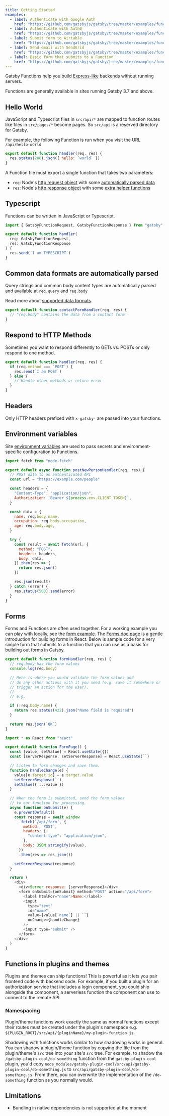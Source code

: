 ```yaml
---
title: Getting Started
examples:
  - label: Authenticate with Google Auth
    href: "https://github.com/gatsbyjs/gatsby/tree/master/examples/functions-google-oauth"
  - label: Authenticate with Auth0
    href: "https://github.com/gatsbyjs/gatsby/tree/master/examples/functions-auth0"
  - label: Submit form to Airtable
    href: "https://github.com/gatsbyjs/gatsby/tree/master/examples/functions-airtable-form"
  - label: Send email with SendGrid
    href: "https://github.com/gatsbyjs/gatsby/tree/master/examples/functions-sendgrid-email"
  - label: Basic form that submits to a Function
    href: "https://github.com/gatsbyjs/gatsby/tree/master/examples/functions-basic-form"
---
```


Gatsby Functions help you build [Express-like](https://expressjs.com/) backends without running servers.

Functions are generally available in sites running Gatsby 3.7 and above.

## Hello World

JavaScript and Typescript files in `src/api/*` are mapped to function routes like files in `src/pages/*` become pages. So `src/api` is a reserved directory for Gatsby.

For example, the following Function is run when you visit the URL `/api/hello-world`

```js:title=src/api/hello-world.js
export default function handler(req, res) {
  res.status(200).json({ hello: `world` })
}
```

A Function file must export a single function that takes two parameters:

- `req`: Node's [http request object](https://nodejs.org/api/http.html#http_class_http_incomingmessage) with some [automatically parsed data](/docs/reference/functions/getting-started/#common-data-formats-are-automatically-parsed)
- `res`: Node's [http response object](https://nodejs.org/api/http.html#http_class_http_serverresponse) with some [extra helper functions](/docs/reference/functions/middleware-and-helpers/#res-helpers)

## Typescript

Functions can be written in JavaScript or Typescript.

```ts:title=src/api/typescript.ts
import { GatsbyFunctionRequest, GatsbyFunctionResponse } from "gatsby"

export default function handler(
  req: GatsbyFunctionRequest,
  res: GatsbyFunctionResponse
) {
  res.send(`I am TYPESCRIPT`)
}
```

## Common data formats are automatically parsed

Query strings and common body content types are automatically parsed and available at `req.query` and `req.body`

Read more about [supported data formats](/docs/reference/functions/middleware-and-helpers).

```js:title=src/api/contact-form.js
export default function contactFormHandler(req, res) {
  // "req.body" contains the data from a contact form
}
```

## Respond to HTTP Methods

Sometimes you want to respond differently to GETs vs. POSTs or only respond
to one method.

```js:title=src/api/method-example.js
export default function handler(req, res) {
  if (req.method === `POST`) {
    res.send(`I am POST`)
  } else {
    // Handle other methods or return error
  }
}
```

## Headers

Only HTTP headers prefixed with `x-gatsby-` are passed into your functions.

## Environment variables

Site [environment variables](/docs/how-to/local-development/environment-variables) are used to pass secrets and environment-specific configuration to Functions.

```js:title=src/api/users/[id].js
import fetch from "node-fetch"

export default async function postNewPersonHandler(req, res) {
  // POST data to an authenticated API
  const url = "https://example.com/people"

  const headers = {
    "Content-Type": "application/json",
    Authorization: `Bearer ${process.env.CLIENT_TOKEN}`,
  }

  const data = {
    name: req.body.name,
    occupation: req.body.occupation,
    age: req.body.age,
  }

  try {
    const result = await fetch(url, {
      method: "POST",
      headers: headers,
      body: data,
    }).then(res => {
      return res.json()
    })

    res.json(result)
  } catch (error) {
    res.status(500).send(error)
  }
}
```

## Forms

Forms and Functions are often used together. For a working example you can play with locally, see the [form example](https://github.com/gatsbyjs/gatsby/tree/master/examples/functions-basic-form). The [Forms doc page](/docs/how-to/adding-common-features/adding-forms/) is a gentle introduction for building forms in React. Below is sample code for a very simple form that submits to a function that you can use as a basis for building out forms in Gatsby.

```js:title=src/api/form.js
export default function formHandler(req, res) {
  // req.body has the form values
  console.log(req.body)

  // Here is where you would validate the form values and
  // do any other actions with it you need (e.g. save it somewhere or
  // trigger an action for the user).
  //
  // e.g.

  if (!req.body.name) {
    return res.status(422).json("Name field is required")
  }

  return res.json(`OK`)
}
```

```js:title=src/pages/form.js
import * as React from "react"

export default function FormPage() {
  const [value, setValue] = React.useState({})
  const [serverResponse, setServerResponse] = React.useState(``)

  // Listen to form changes and save them.
  function handleChange(e) {
    value[e.target.id] = e.target.value
    setServerResponse(``)
    setValue({ ...value })
  }

  // When the form is submitted, send the form values
  // to our function for processing.
  async function onSubmit(e) {
    e.preventDefault()
    const response = await window
      .fetch(`/api/form`, {
        method: `POST`,
        headers: {
          "content-type": "application/json",
        },
        body: JSON.stringify(value),
      })
      .then(res => res.json())

    setServerResponse(response)
  }

  return (
    <div>
      <div>Server response: {serverResponse}</div>
      <form onSubmit={onSubmit} method="POST" action="/api/form">
        <label htmlFor="name">Name:</label>
        <input
          type="text"
          id="name"
          value={value[`name`] || ``}
          onChange={handleChange}
        />
        <input type="submit" />
      </form>
    </div>
  )
}
```

## Functions in plugins and themes

Plugins and themes can ship functions! This is powerful as it lets you pair frontend code with backend code. For example, if you built a plugin for an authorization service that includes a login component, you could ship alongside the component, a serverless function the component can use to connect to the remote API.

### Namespacing

Plugin/theme functions work exactly the same as normal functions except their routes must be created under the plugin's namespace e.g. `${PLUGIN_ROOT}/src/api/{pluginName}/my-plugin-function.js`.

Shadowing with functions works similar to how shadowing works in general. You can shadow a plugin/theme function by copying the file from the plugin/theme's `src` tree into your site's `src` tree. For example, to shadow the `/gatsby-plugin-cool/do-something` function from the `gatsby-plugin-cool` plugin, you'd copy `node_modules/gatsby-plugin-cool/src/api/gatsby-plugin-cool/do-something.js` to `src/api/gatsby-plugin-cool/do-something.js`. From there, you can overwrite the implementation of the `/do-something` function as you normally would.

## Limitations

- Bundling in native dependencies is not supported at the moment
